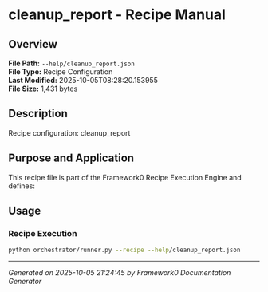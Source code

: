 # cleanup_report - Recipe Manual

## Overview
**File Path:** `--help/cleanup_report.json`  
**File Type:** Recipe Configuration  
**Last Modified:** 2025-10-05T08:28:20.153955  
**File Size:** 1,431 bytes  

## Description
Recipe configuration: cleanup_report

## Purpose and Application
This recipe file is part of the Framework0 Recipe Execution Engine and defines:

## Usage

### Recipe Execution
```bash
python orchestrator/runner.py --recipe --help/cleanup_report.json
```


---
*Generated on 2025-10-05 21:24:45 by Framework0 Documentation Generator*
